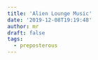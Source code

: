 ```yaml
---
title: 'Alien Lounge Music'
date: '2019-12-08T19:19:48'
author: mr
draft: false
tags:
  - preposterous
---
```



